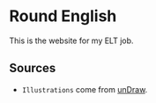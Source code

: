 # Round English

This is the website for my ELT job.

## Sources

- `Illustrations` come from [unDraw](https://undraw.co/).
